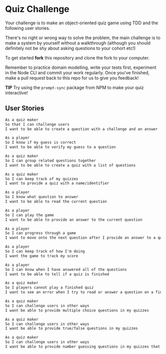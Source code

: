 # Quiz Challenge

Your challenge is to make an object-oriented quiz game using TDD and the following user stories.

There's no right or wrong way to solve the problem, the main challenge is to make a system by yourself without a walkthrough (although you should definitely not be shy about asking questions to your cohort etc!)

To get started **fork** this repository and clone the fork to your computer.

Remember to practice domain modelling, write your tests first, experiment in the Node CLI and commit your work regularly. Once you've finished, make a pull request back to this repo for us to give you feedback!

**TIP** Try using the `prompt-sync` package from NPM to make your quiz interactive!

## User Stories

```txt
As a quiz maker
So that I can challenge users
I want to be able to create a question with a challenge and an answer
```

```txt
As a player
So I know if my guess is correct
I want to be able to verify my guess to a question
```

```txt
As a quiz maker
So I can group related questions together
I want to be able to create a quiz with a list of questions
```

```txt
As a quiz maker
So I can keep track of my quizzes
I want to provide a quiz with a name/identifier
```

```txt
As a player
So I know what question to answer
I want to be able to read the current question
```

```txt
As a player
So I can play the game
I want to be able to provide an answer to the current question
```

```txt
As a player
So I can progress through a game
I want to move onto the next question after I provide an answer to a question
```

```txt
As a player
So I can keep track of how I'm doing
I want the game to track my score
```

```txt
As a player
So I can know when I have answered all of the questions
I want to be able to tell if a quiz is finished
```

```txt
As a quiz maker
So I players cannot play a finished quiz
I want to see an error when I try to read or answer a question on a finished quiz
```

```txt
As a quiz maker
So I can challenge users in other ways
I want be able to provide multiple choice questions in my quizzes
```

```txt
As a quiz maker
So I can challenge users in other ways
I want be able to provide true/false questions in my quizzes
```

```txt
As a quiz maker
So I can challenge users in other ways
I want be able to provide number guessing questions in my quizzes that accept an answer within a range (e.g. within 10)
```
